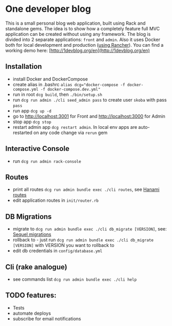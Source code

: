 # One developer blog

This is a small personal blog web application, built using Rack and standalone gems.
The idea is to show how a completely feature full MVC application can be created without using any framework. 
The blog is divided into 2 separate applications: `front` and `admin`.
Also it uses Docker both for local development and production ([using Rancher](http://1devblog.org/en/article/docker-in-production-using-rancher)).
You can find a working demo here: [http://1devblog.org/en](http://1devblog.org/en)

## Installation
- install Docker and DockerCompose
- create alias in .bashrc `alias dcg="docker-compose -f docker-compose.yml -f docker-compose.dev.yml"`
- run in root `dcg build`, then `./bin/setup.sh`
- run `dcg run admin ./cli seed_admin pass` to create user `skoba` with pass `pass`
- run app `dcg up -d`
- go to [http://localhost:3001](http://localhost:3001) for Front and [http://localhost:3000](http://localhost:3000) for Admin 
- stop app `dcg stop`
- restart admin app `dcg restart admin`. In local env apps are auto-restarted on any code change via `rerun` gem

## Interactive Console
- run `dcg run admin rack-console`

## Routes
- print all routes `dcg run admin bundle exec ./cli routes`, see [Hanami routes](https://github.com/hanami/router)
- edit application routes in `init/router.rb`

## DB Migrations
- migrate to `dcg run admin bundle exec ./cli db_migrate [VERSION]`, see: [Sequel migrations](http://sequel.jeremyevans.net/rdoc/files/doc/migration_rdoc.html)
- rollback to - just run `dcg run admin bundle exec ./cli db_migrate [VERSION]` with VERSION you want to rollback to
- edit db credentials in `config/database.yml`

## Cli (rake analogue)
- see commands list `dcg run admin bundle exec ./cli help`

## TODO features:
- Tests
- automate deploys
- subscribe for email notifications